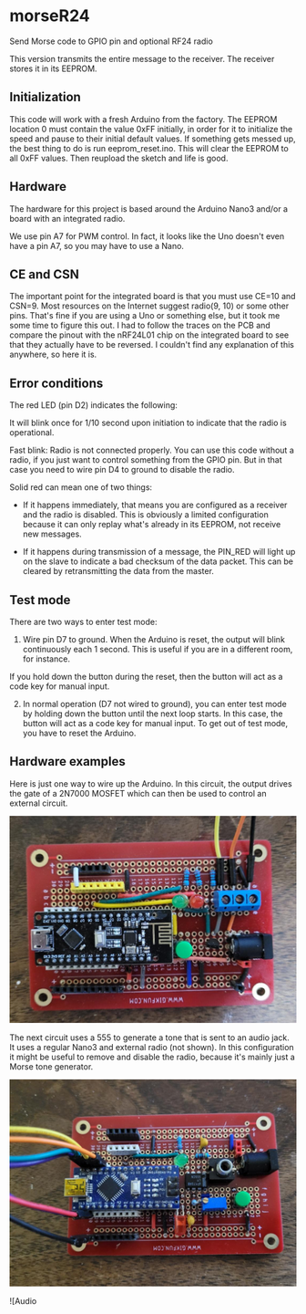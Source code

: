 # morseR24

Send Morse code to GPIO pin and optional RF24 radio

This version transmits the entire message to the receiver. The receiver stores it in its EEPROM.

## Initialization

This code will work with a fresh Arduino from the factory. The EEPROM location 0 must contain the value 0xFF initially, in order for it to initialize the speed and pause to their initial default values. If something gets messed up, the best thing to do is run eeprom_reset.ino. This will clear the EEPROM to all 0xFF values. Then reupload the sketch and life is good.

## Hardware

The hardware for this project is based around the Arduino Nano3 and/or a board with an integrated radio.

We use pin A7 for PWM control. In fact, it looks like the Uno doesn't even have a pin A7, so you may have to use a Nano.

## CE and CSN

The important point for the integrated board is that you must use CE=10 and CSN=9. Most resources on the Internet suggest radio(9, 10) or some other pins. That's fine if you are using a Uno or something else, but it took me some time to figure this out. I had to follow the traces on the PCB and compare the pinout with the nRF24L01 chip on the integrated board to see that they actually have to be reversed. I couldn't find any explanation of this anywhere, so here it is.

## Error conditions

The red LED (pin D2) indicates the following:

It will blink once for 1/10 second upon initiation to indicate that the radio is operational.

Fast blink: Radio is not connected properly. You can use this code without a radio, if you just want to control something from the GPIO pin. But in that case you need to wire pin D4 to ground to disable the radio.

Solid red can mean one of two things:

-  If it happens immediately, that means you are configured as a receiver and the radio is disabled. This is obviously a limited configuration because it can only replay what's already in its EEPROM, not receive new messages.
    
-  If it happens during transmission of a message, the PIN_RED will light up on the slave to indicate a bad checksum of the data packet. This can be cleared by retransmitting the data from the master.

## Test mode

There are two ways to enter test mode:

1.  Wire pin D7 to ground. When the Arduino is reset, the output will blink continuously each 1 second. This is useful if you are in a different room, for instance.

If you hold down the button during the reset, then the button will act as a code key for manual input.

2.  In normal operation (D7 not wired to ground), you can enter test mode by holding down the button until the next loop starts. In this case, the button will act as a code key for manual input. To get out of test mode, you have to reset the Arduino.

## Hardware examples

Here is just one way to wire up the Arduino. In this circuit, the output drives the gate of a 2N7000 MOSFET which can then be used to control an external circuit.

![MOSFET board](img/mosfet-board.jpg)

The next circuit uses a 555 to generate a tone that is sent to an audio jack. It uses a regular Nano3 and external radio (not shown). In this configuration it might be useful to remove and disable the radio, because it's mainly just a Morse tone generator.

![Tone generator](img/audio-board.jpg)

![Audio 
